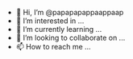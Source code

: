 - 👋 Hi, I’m @papapapappaappaap
- 👀 I’m interested in ...
- 🌱 I’m currently learning ...
- 💞️ I’m looking to collaborate on ...
- 📫 How to reach me ...

<!---
papapapappaappaap/papapapappaappaap is a ✨ special ✨ repository because its `README.md` (this file) appears on your GitHub profile.
You can click the Preview link to take a look at your changes.
--->
